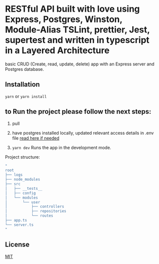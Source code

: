 # RESTful API built with love using Express, Postgres, Winston, Module-Alias TSLint, prettier, Jest, supertest and written in typescript in a Layered Architecture

basic CRUD (Create, read, update, delete) app with an Express server and Postgres database.

## Installation

```yarn``` or ```yarn install```


## to Run the project please follow the next steps:

1. pull

2. have postgres installed locally, updated relevant access details in .env file [read here if needed](https://blog.logrocket.com/setting-up-a-restful-api-with-node-js-and-postgresql-d96d6fc892d8/)
   
3. ```yarn dev```
Runs the app in the development mode.




Project structure:


```bash
"
root
├── logs
├── node_modules
├── src
│   ├── __tests__
│   ├── config
│   └── modules                              
│       └── user           
│           ├── controllers 
│           ├── repositories
│           └── routes
├── app.ts
└── server.ts
"
```


## License

[MIT](LICENSE)
